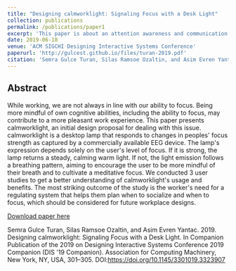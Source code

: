 ```yaml
---
title: "Designing calmworklight: Signaling Focus with a Desk Light"
collection: publications
permalink: /publications/paper1
excerpt: 'This paper is about an attention awareness and communication regulation system for physical communities and organizations.'
date: 2019-06-18
venue: 'ACM SIGCHI Designing Interactive Systems Conference'
paperurl: 'http://gulcest.github.io/files/turan-2019.pdf'
citation: 'Semra Gulce Turan, Silas Ramsoe Ozaltin, and Asim Evren Yantac. (2019). &quot;Designing calmworklight: Signaling Focus with a Desk Light.&quot; <i>ACM SIGCHI Designing Interactive Systems Conference 2019</i>. 1(1).'
---
```

## Abstract
While working, we are not always in line with our ability to focus. Being more mindful of own cognitive abilities, including the ability to focus, may contribute to a more pleasant work experience. This paper presents calmworklight, an initial design proposal for dealing with this issue. calmworklight is a desktop lamp that responds to changes in peoples' focus strength as captured by a commercially available EEG device. The lamp's expression depends solely on the user's level of focus. If it is strong, the lamp returns a steady, calming warm light. If not, the light emission follows a breathing pattern, aiming to encourage the user to be more mindful of their breath and to cultivate a meditative focus. We conducted 3 user studies to get a better understanding of calmworklight's usage and benefits. The most striking outcome of the study is the worker's need for a regulating system that helps them plan when to socialize and when to focus, which should be considered for future workplace designs.

[Download paper here](http://gulcest.github.io/files/turan-2019.pdf)

Semra Gulce Turan, Silas Ramsoe Ozaltin, and Asim Evren Yantac. 2019. Designing calmworklight: Signaling Focus with a Desk Light. In Companion Publication of the 2019 on Designing Interactive Systems Conference 2019 Companion (DIS '19 Companion). Association for Computing Machinery, New York, NY, USA, 301–305. DOI:https://doi.org/10.1145/3301019.3323907
